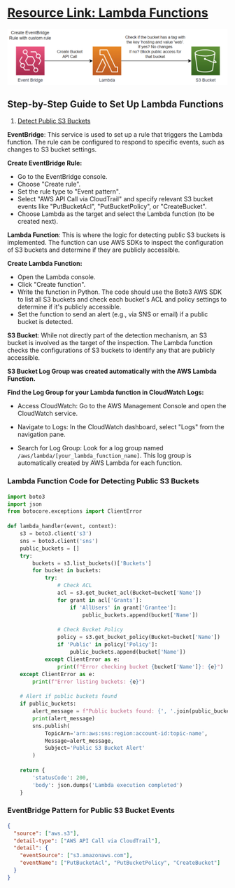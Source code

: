 # [Resource Link: Lambda Functions](https://intuitive.cloud/blog/automated-s3-security-lambda-functions-to-the-rescue)

![Lambda Architecture](media/lambdaarch.png)

## Step-by-Step Guide to Set Up Lambda Functions

1. [Detect Public S3 Buckets](#detect-public-s3-buckets)

**EventBridge**: This service is used to set up a rule that triggers the Lambda function. The rule can be configured to respond to specific events, such as changes to S3 bucket settings.

**Create EventBridge Rule:**

- Go to the EventBridge console.
- Choose "Create rule".
- Set the rule type to "Event pattern".
- Select "AWS API Call via CloudTrail" and specify relevant S3 bucket events like "PutBucketAcl", "PutBucketPolicy", or "CreateBucket".
- Choose Lambda as the target and select the Lambda function (to be created next).

**Lambda Function**: This is where the logic for detecting public S3 buckets is implemented. The function can use AWS SDKs to inspect the configuration of S3 buckets and determine if they are publicly accessible.

**Create Lambda Function:**

- Open the Lambda console.
- Click "Create function".
- Write the function in Python. The code should use the Boto3 AWS SDK to list all S3 buckets and check each bucket's ACL and policy settings to determine if it's publicly accessible.
- Set the function to send an alert (e.g., via SNS or email) if a public bucket is detected.

**S3 Bucket**: While not directly part of the detection mechanism, an S3 bucket is involved as the target of the inspection. The Lambda function checks the configurations of S3 buckets to identify any that are publicly accessible.

**S3 Bucket Log Group was created automatically with the AWS Lambda Function.**

**Find the Log Group for your Lambda function in CloudWatch Logs:**

- Access CloudWatch: Go to the AWS Management Console and open the CloudWatch service.

- Navigate to Logs: In the CloudWatch dashboard, select "Logs" from the navigation pane.

- Search for Log Group: Look for a log group named `/aws/lambda/[your_lambda_function_name]`. This log group is automatically created by AWS Lambda for each function.

### Lambda Function Code for Detecting Public S3 Buckets

```python
import boto3
import json
from botocore.exceptions import ClientError

def lambda_handler(event, context):
    s3 = boto3.client('s3')
    sns = boto3.client('sns')
    public_buckets = []
    try:
        buckets = s3.list_buckets()['Buckets']
        for bucket in buckets:
            try:
                # Check ACL
                acl = s3.get_bucket_acl(Bucket=bucket['Name'])
                for grant in acl['Grants']:
                    if 'AllUsers' in grant['Grantee']:
                        public_buckets.append(bucket['Name'])

                # Check Bucket Policy
                policy = s3.get_bucket_policy(Bucket=bucket['Name'])
                if 'Public' in policy['Policy']:
                    public_buckets.append(bucket['Name'])
            except ClientError as e:
                print(f"Error checking bucket {bucket['Name']}: {e}")
    except ClientError as e:
        print(f"Error listing buckets: {e}")

    # Alert if public buckets found
    if public_buckets:
        alert_message = f"Public buckets found: {', '.join(public_buckets)}"
        print(alert_message)
        sns.publish(
            TopicArn='arn:aws:sns:region:account-id:topic-name',
            Message=alert_message,
            Subject='Public S3 Bucket Alert'
        )

    return {
        'statusCode': 200,
        'body': json.dumps('Lambda execution completed')
    }
```

### EventBridge Pattern for Public S3 Bucket Events

```json
{
  "source": ["aws.s3"],
  "detail-type": ["AWS API Call via CloudTrail"],
  "detail": {
    "eventSource": ["s3.amazonaws.com"],
    "eventName": ["PutBucketAcl", "PutBucketPolicy", "CreateBucket"]
  }
}
```